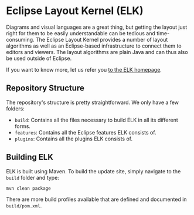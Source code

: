 # Eclipse Layout Kernel (ELK)

Diagrams and visual languages are a great thing,
but getting the layout just right for them to be easily understandable
can be tedious and time-consuming.
The Eclipse Layout Kernel provides a number of layout algorithms
as well as an Eclipse-based infrastructure to connect them
to editors and viewers.
The layout algorithms are plain Java
and can thus also be used outside of Eclipse.

If you want to know more,
let us refer you [to the ELK homepage](http://www.eclipse.org/elk).


## Repository Structure

The repository's structure is pretty straightforward. We only have a few folders:

* `build`:
  Contains all the files necessary to build ELK in all its different forms.
* `features`:
  Contains all the Eclipse features ELK consists of.
* `plugins`:
  Contains all the plugins ELK consists of.


## Building ELK

ELK is built using Maven.
To build the update site,
simply navigate to the `build` folder
and type:

```
mvn clean package
```

There are more build profiles available
that are defined and documented in `build/pom.xml`.
